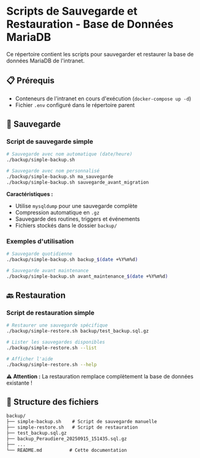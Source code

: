 # Scripts de Sauvegarde et Restauration - Base de Données MariaDB

Ce répertoire contient les scripts pour sauvegarder et restaurer la base de données MariaDB de l'intranet.

## 📋 Prérequis

- Conteneurs de l'intranet en cours d'exécution (`docker-compose up -d`)
- Fichier `.env` configuré dans le répertoire parent

## 🔄 Sauvegarde

### Script de sauvegarde simple

```bash
# Sauvegarde avec nom automatique (date/heure)
./backup/simple-backup.sh

# Sauvegarde avec nom personnalisé
./backup/simple-backup.sh ma_sauvegarde
./backup/simple-backup.sh sauvegarde_avant_migration
```

**Caractéristiques :**

- Utilise `mysqldump` pour une sauvegarde complète
- Compression automatique en `.gz`
- Sauvegarde des routines, triggers et événements
- Fichiers stockés dans le dossier `backup/`

### Exemples d'utilisation

```bash
# Sauvegarde quotidienne
./backup/simple-backup.sh backup_$(date +%Y%m%d)

# Sauvegarde avant maintenance
./backup/simple-backup.sh avant_maintenance_$(date +%Y%m%d)
```

## 🔙 Restauration

### Script de restauration simple

```bash
# Restaurer une sauvegarde spécifique
./backup/simple-restore.sh backup/test_backup.sql.gz

# Lister les sauvegardes disponibles
./backup/simple-restore.sh --list

# Afficher l'aide
./backup/simple-restore.sh --help
```

**⚠️ Attention :** La restauration remplace complètement la base de données existante !

## 📁 Structure des fichiers

```txt
backup/
├── simple-backup.sh    # Script de sauvegarde manuelle
├── simple-restore.sh   # Script de restauration
├── test_backup.sql.gz
├── backup_Peraudiere_20250915_151435.sql.gz
├── ...
└── README.md          # Cette documentation
```
